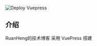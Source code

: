 ![Deploy Vuepress](https://github.com/shanyuhai123/documents/workflows/Deploy%20Vuepress/badge.svg) 
## 介绍

RuanHeng的技术博客
采用 VuePress 搭建